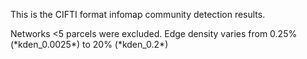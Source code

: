 
This is the CIFTI format infomap community detection results.

Networks <5 parcels were excluded.
Edge density varies from 0.25% (\*kden_0.0025\*) to 20% (\*kden_0.2\*)